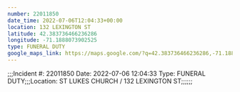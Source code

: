 ```yaml
---
number: 22011850
date_time: 2022-07-06T12:04:33+00:00
location: 132 LEXINGTON ST
latitude: 42.383736466236286
longitude: -71.1888073902525
type: FUNERAL DUTY
google_maps_link: https://maps.google.com/?q=42.383736466236286,-71.1888073902525
---
```


;;;Incident #: 22011850  Date: 2022-07-06 12:04:33   Type: FUNERAL DUTY;;;Location: ST LUKES CHURCH / 132 LEXINGTON ST;;;;;;
